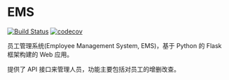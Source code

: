 # EMS
[![Build Status](https://www.travis-ci.org/buppter/EMS.svg?branch=master)](https://www.travis-ci.org/buppter/EMS)
[![codecov](https://codecov.io/gh/buppter/EMS/branch/master/graph/badge.svg)](https://codecov.io/gh/buppter/EMS)

员工管理系统(Employee Management System, EMS)，基于 Python 的 Flask 框架构建的 Web 应用。

提供了 API 接口来管理人员，功能主要包括对员工的增删改查。